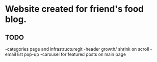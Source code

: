 # Website created for friend's food blog.

## TODO

-categories page and infrastructuregit
-header growth/ shrink on scroll
-email list pop-up
-carousel for featured posts on main page
